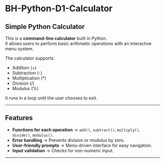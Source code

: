 # BH-Python-D1-Calculator

## Simple Python Calculator
This is a **command-line calculator** built in Python.  
It allows users to perform basic arithmetic operations with an interactive menu system.  

The calculator supports:
- Addition (+)  
- Subtraction (-)  
- Multiplication (*)  
- Division (/)  
- Modulus (%)  

It runs in a loop until the user chooses to exit.

---

## Features
- **Functions for each operation** → `add()`, `subtract()`, `multiply()`, `divide()`, `modulus()`.  
- **Error handling** → Prevents division or modulus by zero.  
- **User-friendly prompts** → Menu-driven interface for easy navigation.  
- **Input validation** → Checks for non-numeric input.  

---

